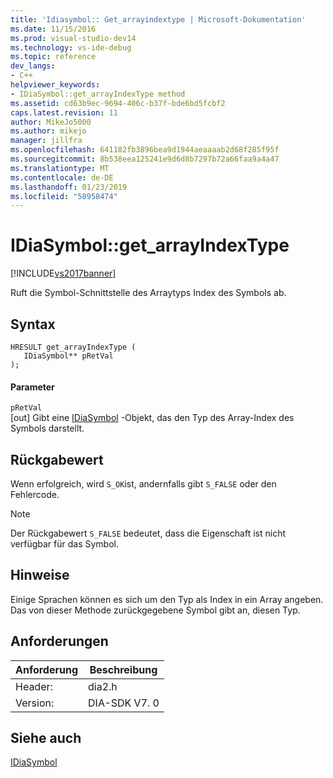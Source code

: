 ```yaml
---
title: 'Idiasymbol:: Get_arrayindextype | Microsoft-Dokumentation'
ms.date: 11/15/2016
ms.prod: visual-studio-dev14
ms.technology: vs-ide-debug
ms.topic: reference
dev_langs:
- C++
helpviewer_keywords:
- IDiaSymbol::get_arrayIndexType method
ms.assetid: cd63b9ec-9694-406c-b37f-bde6bd5fcbf2
caps.latest.revision: 11
author: MikeJo5000
ms.author: mikejo
manager: jillfra
ms.openlocfilehash: 641182fb3896bea9d1944aeaaaab2d68f285f95f
ms.sourcegitcommit: 8b538eea125241e9d6d8b7297b72a66faa9a4a47
ms.translationtype: MT
ms.contentlocale: de-DE
ms.lasthandoff: 01/23/2019
ms.locfileid: "58958474"
---
```

# <a name="idiasymbolgetarrayindextype"></a>IDiaSymbol::get_arrayIndexType
[!INCLUDE[vs2017banner](../../includes/vs2017banner.md)]

Ruft die Symbol-Schnittstelle des Arraytyps Index des Symbols ab.  
  
## <a name="syntax"></a>Syntax  
  
```cpp#  
HRESULT get_arrayIndexType (   
   IDiaSymbol** pRetVal  
);  
```  
  
#### <a name="parameters"></a>Parameter  
 `pRetVal`  
 [out] Gibt eine [IDiaSymbol](../../debugger/debug-interface-access/idiasymbol.md) -Objekt, das den Typ des Array-Index des Symbols darstellt.  
  
## <a name="return-value"></a>Rückgabewert  
 Wenn erfolgreich, wird `S_OK`ist, andernfalls gibt `S_FALSE` oder den Fehlercode.  
  
> [!NOTE]
>  Der Rückgabewert `S_FALSE` bedeutet, dass die Eigenschaft ist nicht verfügbar für das Symbol.  
  
## <a name="remarks"></a>Hinweise  
 Einige Sprachen können es sich um den Typ als Index in ein Array angeben. Das von dieser Methode zurückgegebene Symbol gibt an, diesen Typ.  
  
## <a name="requirements"></a>Anforderungen  
  
|Anforderung|Beschreibung|  
|-----------------|-----------------|  
|Header:|dia2.h|  
|Version:|DIA-SDK V7. 0|  
  
## <a name="see-also"></a>Siehe auch  
 [IDiaSymbol](../../debugger/debug-interface-access/idiasymbol.md)
